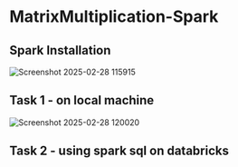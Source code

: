 # MatrixMultiplication-Spark

## Spark Installation
![Screenshot 2025-02-28 115915](https://github.com/user-attachments/assets/6d06776d-6f4d-41fb-bb49-b1c09e54468a)

## Task 1 - on local machine
![Screenshot 2025-02-28 120020](https://github.com/user-attachments/assets/4158f3fd-6d19-4f8a-9896-c97a8725ac6c)

## Task 2 - using spark sql on databricks
